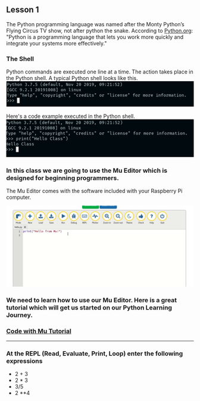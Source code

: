 ## Lesson 1
The Python programming language was named after the Monty
Python’s Flying Circus TV show, not after python the snake.
According to [Python.org](https://python.org): "Python is a programming language that lets you work more quickly and integrate your systems more effectively."
### The Shell
Python commands are executed one line at a time. The action takes place in the Python shell. A typical Python shell looks like this. 
![Python Shell](https://github.com/donwatkins/PyGirls4Good/blob/master/Images/PythonShell1.png)

Here's a code example executed in the Python shell. 
![Hello Class](https://github.com/donwatkins/PyGirls4Good/blob/master/Images/PythonShell2.png)

### In this class we are going to use the Mu Editor which is designed for beginning programmers. 
The Mu Editor comes with the software included with your Raspberry Pi computer.

![Code with Mu](https://github.com/donwatkins/PyGirls4Good/blob/master/Images/CodeWithMu.png)

### We need to learn how to use our Mu Editor. Here is a great tutorial which will get us started on our Python Learning Journey. 
### [Code with Mu Tutorial](https://codewith.mu/en/tutorials/1.0/start)

____

### At the REPL (Read, Evaluate, Print, Loop) enter the following expressions
* 2 + 3
* 2 * 3 
* 3/5
* 2 **4

